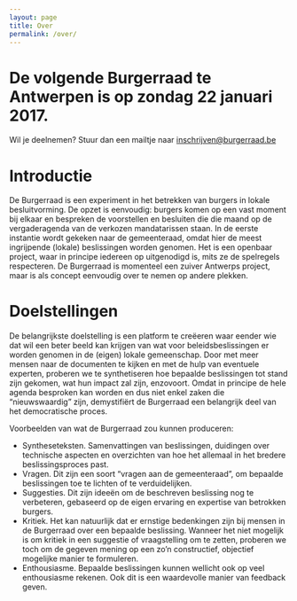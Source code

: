 ```yaml
---
layout: page
title: Over
permalink: /over/
---
```

# De volgende Burgerraad te Antwerpen is op zondag 22 januari 2017.
Wil je deelnemen? Stuur dan een mailtje naar inschrijven@burgerraad.be

# Introductie
De Burgerraad is een experiment in het betrekken van burgers in lokale besluitvorming. De opzet is eenvoudig: burgers komen op een vast moment bij elkaar en bespreken de voorstellen en besluiten die die maand op de vergaderagenda van de verkozen mandatarissen staan. In de eerste instantie wordt gekeken naar de gemeenteraad, omdat hier de meest ingrijpende (lokale) beslissingen worden genomen. Het is een openbaar project, waar in principe iedereen op uitgenodigd is, mits ze de spelregels respecteren. De Burgerraad is momenteel een zuiver Antwerps project, maar is als concept eenvoudig over te nemen op andere plekken.

# Doelstellingen
De belangrijkste doelstelling is een platform te creëeren waar eender wie dat wil een beter beeld kan krijgen van wat voor beleidsbeslissingen er worden genomen in de (eigen) lokale gemeenschap. Door met meer mensen naar de documenten te kijken en met de hulp van eventuele experten, proberen we te synthetiseren hoe bepaalde beslissingen tot stand zijn gekomen, wat hun impact zal zijn, enzovoort. Omdat in principe de hele agenda besproken kan worden en dus niet enkel zaken die “nieuwswaardig” zijn, demystifiërt de Burgerraad een belangrijk deel van het democratische proces.

Voorbeelden van wat de Burgerraad zou kunnen produceren:

* Syntheseteksten. Samenvattingen van beslissingen, duidingen over technische aspecten
en overzichten van hoe het allemaal in het bredere beslissingsproces past.
* Vragen. Dit zijn een soort “vragen aan de gemeenteraad”, om bepaalde beslissingen
toe te lichten of te verduidelijken.
* Suggesties. Dit zijn ideeën om de beschreven beslissing nog te verbeteren, gebaseerd
op de eigen ervaring en expertise van betrokken burgers.
* Kritiek. Het kan natuurlijk dat er ernstige bedenkingen zijn bij mensen in de Burgerraad
over een bepaalde beslissing. Wanneer het niet mogelijk is om kritiek in een suggestie of vraagstelling om te zetten, proberen we toch om de gegeven mening op een zo’n constructief, objectief mogelijke manier te formuleren.
* Enthousiasme. Bepaalde beslissingen kunnen wellicht ook op veel enthousiasme rekenen. Ook dit is een waardevolle manier van feedback geven.

